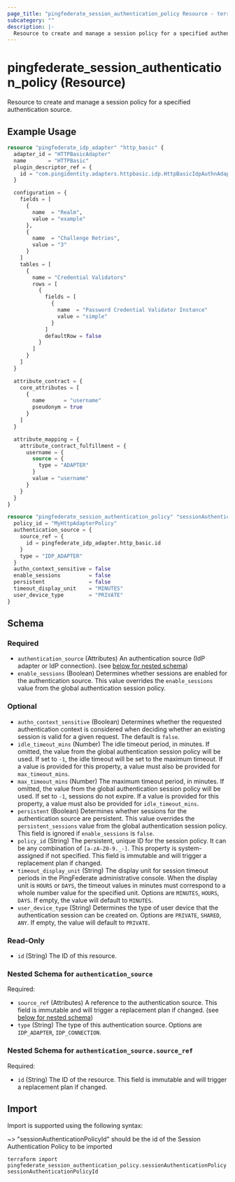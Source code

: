 ```yaml
---
page_title: "pingfederate_session_authentication_policy Resource - terraform-provider-pingfederate"
subcategory: ""
description: |-
  Resource to create and manage a session policy for a specified authentication source.
---
```


# pingfederate_session_authentication_policy (Resource)

Resource to create and manage a session policy for a specified authentication source.

## Example Usage

```terraform
resource "pingfederate_idp_adapter" "http_basic" {
  adapter_id = "HTTPBasicAdapter"
  name       = "HTTPBasic"
  plugin_descriptor_ref = {
    id = "com.pingidentity.adapters.httpbasic.idp.HttpBasicIdpAuthnAdapter"
  }

  configuration = {
    fields = [
      {
        name  = "Realm",
        value = "example"
      },
      {
        name  = "Challenge Retries",
        value = "3"
      }
    ]
    tables = [
      {
        name = "Credential Validators"
        rows = [
          {
            fields = [
              {
                name  = "Password Credential Validator Instance"
                value = "simple"
              }
            ]
            defaultRow = false
          }
        ]
      }
    ]
  }

  attribute_contract = {
    core_attributes = [
      {
        name      = "username"
        pseudonym = true
      }
    ]
  }

  attribute_mapping = {
    attribute_contract_fulfillment = {
      username = {
        source = {
          type = "ADAPTER"
        }
        value = "username"
      }
    }
  }
}

resource "pingfederate_session_authentication_policy" "sessionAuthenticationPolicy" {
  policy_id = "MyHttpAdapterPolicy"
  authentication_source = {
    source_ref = {
      id = pingfederate_idp_adapter.http_basic.id
    }
    type = "IDP_ADAPTER"
  }
  authn_context_sensitive = false
  enable_sessions         = false
  persistent              = false
  timeout_display_unit    = "MINUTES"
  user_device_type        = "PRIVATE"
}
```

<!-- schema generated by tfplugindocs -->
## Schema

### Required

- `authentication_source` (Attributes) An authentication source (IdP adapter or IdP connection). (see [below for nested schema](#nestedatt--authentication_source))
- `enable_sessions` (Boolean) Determines whether sessions are enabled for the authentication source. This value overrides the `enable_sessions` value from the global authentication session policy.

### Optional

- `authn_context_sensitive` (Boolean) Determines whether the requested authentication context is considered when deciding whether an existing session is valid for a given request. The default is `false`.
- `idle_timeout_mins` (Number) The idle timeout period, in minutes. If omitted, the value from the global authentication session policy will be used. If set to `-1`, the idle timeout will be set to the maximum timeout. If a value is provided for this property, a value must also be provided for `max_timeout_mins`.
- `max_timeout_mins` (Number) The maximum timeout period, in minutes. If omitted, the value from the global authentication session policy will be used. If set to `-1`, sessions do not expire. If a value is provided for this property, a value must also be provided for `idle_timeout_mins`.
- `persistent` (Boolean) Determines whether sessions for the authentication source are persistent. This value overrides the `persistent_sessions` value from the global authentication session policy. This field is ignored if `enable_sessions` is `false`.
- `policy_id` (String) The persistent, unique ID for the session policy. It can be any combination of `[a-zA-Z0-9._-]`. This property is system-assigned if not specified. This field is immutable and will trigger a replacement plan if changed.
- `timeout_display_unit` (String) The display unit for session timeout periods in the PingFederate administrative console. When the display unit is `HOURS` or `DAYS`, the timeout values in minutes must correspond to a whole number value for the specified unit. Options are `MINUTES`, `HOURS`, `DAYS`. If empty, the value will default to `MINUTES`.
- `user_device_type` (String) Determines the type of user device that the authentication session can be created on. Options are `PRIVATE`, `SHARED`, `ANY`. If empty, the value will default to `PRIVATE`.

### Read-Only

- `id` (String) The ID of this resource.

<a id="nestedatt--authentication_source"></a>
### Nested Schema for `authentication_source`

Required:

- `source_ref` (Attributes) A reference to the authentication source. This field is immutable and will trigger a replacement plan if changed. (see [below for nested schema](#nestedatt--authentication_source--source_ref))
- `type` (String) The type of this authentication source. Options are `IDP_ADAPTER`, `IDP_CONNECTION`.

<a id="nestedatt--authentication_source--source_ref"></a>
### Nested Schema for `authentication_source.source_ref`

Required:

- `id` (String) The ID of the resource. This field is immutable and will trigger a replacement plan if changed.

## Import

Import is supported using the following syntax:

~> "sessionAuthenticationPolicyId" should be the id of the Session Authentication Policy to be imported

```shell
terraform import pingfederate_session_authentication_policy.sessionAuthenticationPolicy sessionAuthenticationPolicyId
```